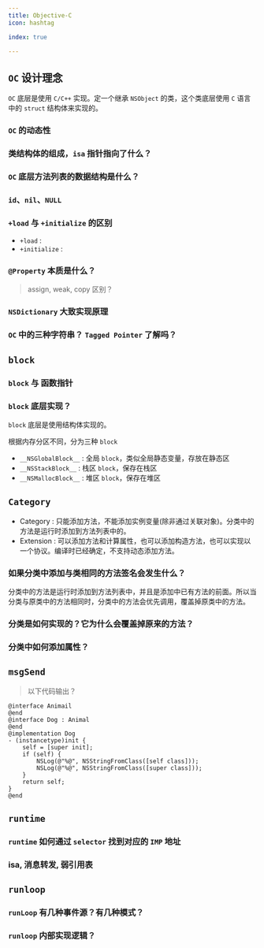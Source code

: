 ```yaml
---
title: Objective-C
icon: hashtag

index: true

---
```


<!-- more -->

## `OC` 设计理念

  `OC` 底层是使用 `C/C++` 实现。定一个继承 `NSObject` 的类，这个类底层使用 `C` 语言中的 `struct` 结构体来实现的。 

### `OC` 的动态性

### 类结构体的组成，`isa` 指针指向了什么？

### `OC` 底层方法列表的数据结构是什么？

### `id`、`nil`、`NULL`

### `+load` 与 `+initialize` 的区别

  - `+load` : 
  - `+initialize` :
  
### `@Property` 本质是什么？
  
  >  assign, weak, copy 区别？
  
### `NSDictionary` 大致实现原理

### `OC` 中的三种字符串？ `Tagged Pointer` 了解吗？ 

## `block`
  
### `block` 与 函数指针
  
### `block` 底层实现？

  `block` 底层是使用结构体实现的。
  
  根据内存分区不同，分为三种 `block`
    
   * `__NSGlobalBlock__` : 全局 `block`，类似全局静态变量，存放在静态区 
   * `__NSStackBlock__` : 栈区 `block`，保存在栈区
   * `__NSMallocBlock__` : 堆区 `block`，保存在堆区

## `Category`

- Category : 只能添加方法，不能添加实例变量(除非通过关联对象)。分类中的方法是运行时添加到方法列表中的。
- Extension : 可以添加方法和计算属性，也可以添加构造方法，也可以实现以一个协议。编译时已经确定，不支持动态添加方法。

### 如果分类中添加与类相同的方法签名会发生什么？
  
  分类中的方法是运行时添加到方法列表中，并且是添加中已有方法的前面。所以当分类与原类中的方法相同时，分类中的方法会优先调用，覆盖掉原类中的方法。
 
### 分类是如何实现的？它为什么会覆盖掉原来的方法？
 
### 分类中如何添加属性？
 
## `msgSend`
  
> 以下代码输出？

```objc
@interface Animail
@end
@interface Dog : Animal
@end
@implementation Dog
- (instancetype)init {
    self = [super init];
    if (self) {
        NSLog(@"%@", NSStringFromClass([self class]));
        NSLog(@"%@", NSStringFromClass([super class]));
    }
    return self;
}
@end
```

## `runtime`

### `runtime` 如何通过 `selector` 找到对应的 `IMP` 地址

### isa, 消息转发, 弱引用表

## `runloop`

### `runLoop` 有几种事件源？有几种模式？

### `runloop` 内部实现逻辑？